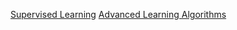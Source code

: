 [Supervised Learning](./notes/supervised-learning/README.md)
[Advanced Learning Algorithms](./notes/advanced-learning-algorithms/README.md)

